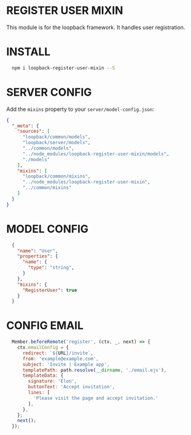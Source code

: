 REGISTER USER MIXIN
=============

This module is for the loopback framework. It handles user registration.

INSTALL
=============

```bash
  npm i loopback-register-user-mixin --S
```

SERVER CONFIG
=============

Add the `mixins` property to your `server/model-config.json`:

```json
{
  "_meta": {
    "sources": [
      "loopback/common/models",
      "loopback/server/models",
      "../common/models",
      "../node_modules/loopback-register-user-mixin/models",
      "./models"
    ],
    "mixins": [
      "loopback/common/mixins",
      "../node_modules/loopback-register-user-mixin",
      "../common/mixins"
    ]
  }
}
```

MODEL CONFIG
=============

```json
  {
    "name": "User",
    "properties": {
      "name": {
        "type": "string",
      }
    },
    "mixins": {
      "RegisterUser": true
    }
  }
```
CONFIG EMAIL
=============

```js
  Member.beforeRemote('register', (ctx, _, next) => {
    ctx.emailConfig = {
      redirect: `${URL}/invite`,
      from: 'example@example.com',
      subject: 'Invite | Example app',
      templatePath: path.resolve(__dirname, './email.ejs'),
      templateData: {
        signature: 'Elon',
        buttonText: 'Accept invitation',
        lines: [
          'Please visit the page and accept invitation.'
        ],
      },
    };
    next();
  });
```
